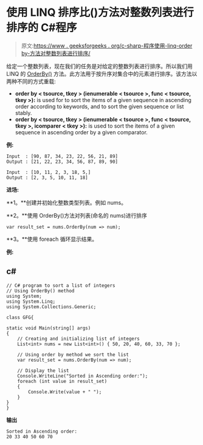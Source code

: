 # 使用 LINQ 排序比()方法对整数列表进行排序的 C#程序

> 原文:[https://www . geeksforgeeks . org/c-sharp-程序使用-linq-order by-方法对整数列表进行排序/](https://www.geeksforgeeks.org/c-sharp-program-to-sort-a-list-of-integers-using-the-linq-orderby-method/)

给定一个整数列表，现在我们的任务是对给定的整数列表进行排序。所以我们用 LINQ 的 [OrderBy()](https://www.geeksforgeeks.org/linq-sorting-operator-orderby/) 方法。此方法用于按升序对集合中的元素进行排序。该方法以两种不同的方式重载:

*   **order by < tsource, tkey > (ienumerable < tsource >, func < tsource, tkey >):** is used for to sort the items of a given sequence in ascending order according to keywords, and to sort the given sequence or list stably.
*   **order by < tsource, tkey > (ienumerable < tsource >, func < tsource, tkey >, icomparer < tkey >):** is used to sort the items of a given sequence in ascending order by a given comparator.

**例:**

```
Input  : [90, 87, 34, 23, 22, 56, 21, 89]
Output : [21, 22, 23, 34, 56, 87, 89, 90] 

Input  : [10, 11, 2, 3, 18, 5,]
Output : [2, 3, 5, 10, 11, 18] 
```

**进场:**

**1。**创建并初始化整数类型列表。例如 nums。

**2。**使用 OrderBy()方法对列表(命名的 nums)进行排序

```
var result_set = nums.OrderBy(num => num);
```

**3。**使用 foreach 循环显示结果。

**例:**

## c#

```
// C# program to sort a list of integers 
// Using OrderBy() method
using System;
using System.Linq;
using System.Collections.Generic;

class GFG{

static void Main(string[] args)
{
    // Creating and initializing list of integers
    List<int> nums = new List<int>() { 50, 20, 40, 60, 33, 70 };

    // Using order by method we sort the list
    var result_set = nums.OrderBy(num => num);

    // Display the list
    Console.WriteLine("Sorted in Ascending order:");
    foreach (int value in result_set)
    {
        Console.Write(value + " ");
    }
}
}
```

**输出**

```
Sorted in Ascending order:
20 33 40 50 60 70 
```